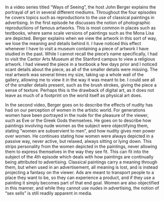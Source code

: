 ﻿In a video series titled “Ways of Seeing”, the host John Berger explains the portrayal of art in several different mediums. Throughout the four episodes he covers topics such as reproductions to the use of classical paintings in advertising. In the first episode he discusses the notion of photographic reproductions of famous artworks. This is most common in places such as textbooks, where same scale versions of paintings such as the Mona Lisa are depicted. Berger explains when we view the artwork in this sort of way, we lose the meaning and details behind it. I have noticed this effect whenever I have to visit a museum containing a piece of artwork I have studied in the past. While I cannot recall the piece’s name specifically, I had to visit the Cantor Arts Museum at the Stanford campus to view a religious artwork. I had viewed the piece in a textbook a few days prior and I noticed scant details about the piece, as all of the smaller details were missing. The real artwork was several times my size, taking up a whole wall of the gallery, allowing me to view it in the way it was meant to be. I could see all of the smaller details present, such as the brush strokes, giving the piece a sense of texture. Perhaps this is the drawback of digital art, as it does not leave as much of a footprint on the world itself as physical art does. 

In the second video, Berger goes on to describe the effects of nudity has had on our perception of women in the artistic world. For generations women have been portrayed in the nude for the pleasure of the viewer, such as Eve or the Greek Gods themselves. He goes on to describe how paintings involving nude women as the subject were objectifying them, stating “women are subservient to men”, and how nudity gives men power over women. He continues stating how women were always depicted in a passive way, never active, but relaxed, always sitting or lying down. This strips personality from the women depicted in the paintings, never allowing them to express themselves in the way they see fit. This can fit into the subject of the 4th episode which deals with how paintings are continually being attributed to advertising. Classical paintings carry a meaning through them, but when used in an advertisement, all meaning is lost, and is instead projecting a fantasy on the viewer. Ads are meant to transport people to a place they want to be, so they can experience a product, and if they use a painting it simply becomes part of that end goal. Women are also objectified in this manner, and while they cannot use nudes in advertising, the notion of “sex sells” is still readily apparent in media. 

